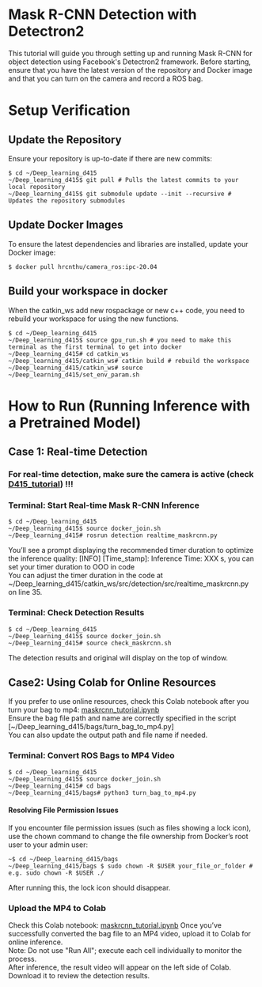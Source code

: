# Mask R-CNN Detection with Detectron2
This tutorial will guide you through setting up and running Mask R-CNN for object detection using Facebook's Detectron2 framework. Before starting, ensure that you have the latest version of the repository and Docker image and that you can turn on the camera and record a ROS bag.
# Setup Verification

## Update the Repository
Ensure your repository is up-to-date if there are new commits:
```
$ cd ~/Deep_learning_d415
~/Deep_learning_d415$ git pull # Pulls the latest commits to your local repository
~/Deep_learning_d415$ git submodule update --init --recursive # Updates the repository submodules
```
## Update Docker Images
To ensure the latest dependencies and libraries are installed, update your Docker image:
```
$ docker pull hrcnthu/camera_ros:ipc-20.04
```
## Build your workspace in docker
When the catkin_ws add new rospackage or new c++ code, you need to rebuild your workspace for using the new functions.
```
$ cd ~/Deep_learning_d415
~/Deep_learning_d415$ source gpu_run.sh # you need to make this terminal as the first terminal to get into docker
~/Deep_learning_d415# cd catkin_ws
~/Deep_learning_d415/catkin_ws# catkin build # rebuild the workspace
~/Deep_learning_d415/catkin_ws# source ~/Deep_learning_d415/set_env_param.sh
```

# How to Run (Running Inference with a Pretrained Model)

## Case 1: Real-time Detection

### **For real-time detection, make sure the camera is active (check [D415_tutorial](https://github.com/hrc-pme/Deep_learning_d415/tree/main)) !!!**


### Terminal: Start Real-time Mask R-CNN Inference
```
$ cd ~/Deep_learning_d415
~/Deep_learning_d415$ source docker_join.sh 
~/Deep_learning_d415# rosrun detection realtime_maskrcnn.py 
```
You’ll see a prompt displaying the recommended timer duration to optimize the inference quality:
[INFO] [Time_stamp]: Inference Time: XXX s, you can set your timer duration to OOO in code  
You can adjust the timer duration in the code at ~/Deep_learning_d415/catkin_ws/src/detection/src/realtime_maskrcnn.py on line 35.

### Terminal: Check Detection Results
```
$ cd ~/Deep_learning_d415
~/Deep_learning_d415$ source docker_join.sh 
~/Deep_learning_d415# source check_maskrcnn.sh
```
The detection results and original will display on the top of window.

## Case2: Using Colab for Online Resources
If you prefer to use online resources, check this Colab notebook after you turn your bag to mp4: [maskrcnn_tutorial.ipynb](https://colab.research.google.com/drive/1bfrT6zPpv6CYZ2ITMb3698nsrlaHv2p7?usp=drive_link)  
Ensure the bag file path and name are correctly specified in the script [~/Deep_learning_d415/bags/turn_bag_to_mp4.py]  
You can also update the output path and file name if needed.

### Terminal: Convert ROS Bags to MP4 Video
```
$ cd ~/Deep_learning_d415
~/Deep_learning_d415$ source docker_join.sh 
~/Deep_learning_d415# cd bags
~/Deep_learning_d415/bags# python3 turn_bag_to_mp4.py
```
#### Resolving File Permission Issues
If you encounter file permission issues (such as files showing a lock icon), use the chown command to change the file ownership from Docker’s root user to your admin user:
```
~$ cd ~/Deep_learning_d415/bags
~/Deep_learning_d415/bags $ sudo chown -R $USER your_file_or_folder # e.g. sudo chown -R $USER ./  
```
After running this, the lock icon should disappear.

### Upload the MP4 to Colab
Check this Colab notebook: [maskrcnn_tutorial.ipynb](https://colab.research.google.com/drive/1bfrT6zPpv6CYZ2ITMb3698nsrlaHv2p7?usp=drive_link)
Once you’ve successfully converted the bag file to an MP4 video, upload it to Colab for online inference.  
Note: Do not use "Run All"; execute each cell individually to monitor the process.  
After inference, the result video will appear on the left side of Colab. Download it to review the detection results.  